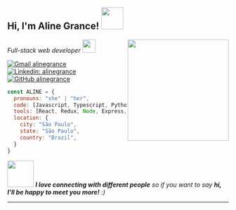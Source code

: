 <h2> Hi, I'm Aline Grance! <img src="https://media.giphy.com/media/mGcNjsfWAjY5AEZNw6/giphy.gif" width="50"></h2>
<img align='right' src="https://media.giphy.com/media/ieyl9zmCjO4b4t6qoY/giphy.gif" width="230">
<p><em>Full-stack web developer <img src="https://media.giphy.com/media/fYSnHlufseco8Fh93Z/giphy.gif" width="30"></br> 
</em></p>


[![Gmail alinegrance](https://img.shields.io/badge/e‑mail-D14836.svg?style=flat-square&logo=GMail&logoColor=white)](mailto:grance.aline@gmail.com)
[![Linkedin: alinegrance](https://img.shields.io/badge/-alinegrance-blue?style=flat-square&logo=Linkedin&logoColor=white&link=https://www.linkedin.com/in/alinegrance/)](https://www.linkedin.com/in/alinegrance/)
[![GitHub alinegrance](https://img.shields.io/github/followers/alinegrance?label=follow&style=social)](https://github.com/alinegrance)

```javascript
const ALINE = {
  pronouns: "she" | "her",
  code: [Javascript, Typescript, Python, Ruby, Crystal, HTML, CSS],
  tools: [React, Redux, Node, Express, Jest, Mocha, Ruby on Rails, Docker, MySQL],
  location: {
    city: "São Paulo",
    state: "São Paulo",
    country: "Brazil",
  }
}
```

<img src="https://media.giphy.com/media/LnQjpWaON8nhr21vNW/giphy.gif" width="60"> <em><b>I love connecting with different people</b> so if you want to say <b>hi, I'll be happy to meet you more!</b> :)</em>

---
